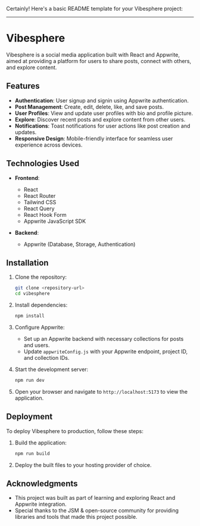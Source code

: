 Certainly! Here's a basic README template for your Vibesphere project:

---

# Vibesphere

Vibesphere is a social media application built with React and Appwrite, aimed at providing a platform for users to share posts, connect with others, and explore content.

## Features

- **Authentication**: User signup and signin using Appwrite authentication.
- **Post Management**: Create, edit, delete, like, and save posts.
- **User Profiles**: View and update user profiles with bio and profile picture.
- **Explore**: Discover recent posts and explore content from other users.
- **Notifications**: Toast notifications for user actions like post creation and updates.
- **Responsive Design**: Mobile-friendly interface for seamless user experience across devices.

## Technologies Used

- **Frontend**:
  - React
  - React Router
  - Tailwind CSS
  - React Query
  - React Hook Form
  - Appwrite JavaScript SDK

- **Backend**:
  - Appwrite (Database, Storage, Authentication)

## Installation

1. Clone the repository:

   ```bash
   git clone <repository-url>
   cd vibesphere
   ```

2. Install dependencies:

   ```bash
   npm install
   ```

3. Configure Appwrite:

   - Set up an Appwrite backend with necessary collections for posts and users.
   - Update `appwriteConfig.js` with your Appwrite endpoint, project ID, and collection IDs.

4. Start the development server:

   ```bash
   npm run dev
   ```

5. Open your browser and navigate to `http://localhost:5173` to view the application.

## Deployment

To deploy Vibesphere to production, follow these steps:

1. Build the application:

   ```bash
   npm run build
   ```

2. Deploy the built files to your hosting provider of choice.

## Acknowledgments

- This project was built as part of learning and exploring React and Appwrite integration.
- Special thanks to the JSM & open-source community for providing libraries and tools that made this project possible.


